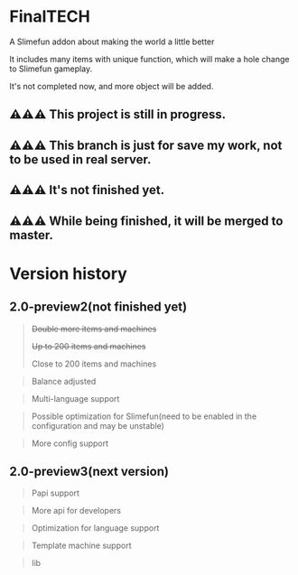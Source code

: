 
FinalTECH
=

A Slimefun addon about making the world a little better


It includes many items with unique function, which will make a hole change to Slimefun gameplay.

It's not completed now, and more object will be added.

⚠⚠⚠ This project is still in progress.
-
⚠⚠⚠ This branch is just for save my work, not to be used in real server.
-
⚠⚠⚠ It's not finished yet.
-
⚠⚠⚠ While being finished, it will be merged to master.
-


Version history
=

2.0-preview2(not finished yet)
-
> ~~Double more items and machines~~
> 
> ~~Up to 200 items and machines~~
> 
> Close to 200 items and machines

> Balance adjusted

> Multi-language support

> Possible optimization for Slimefun(need to be enabled in the configuration and may be unstable)

> More config support

2.0-preview3(next version)
-
> Papi support

> More api for developers

> Optimization for language support 

> Template machine support

> lib
